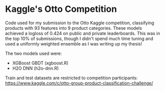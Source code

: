 # Kaggle's Otto Competition

Code used for my submission to the Otto Kaggle competition, classifying products with 93 features into 9 product categories. These models achieved a logloss of 0.424 on public and private leaderboards. This was in the top 10% of submissions, though I didn't spend much time tuning and used a uniformly weighted ensemble as I was writing up my thesis!

The two models used were:
* XGBoost GBDT (xgboost.R)
* H2O DNN (h2o-dnn.R)

Train and test datasets are restricted to competition participants:  
https://www.kaggle.com/c/otto-group-product-classification-challenge/
